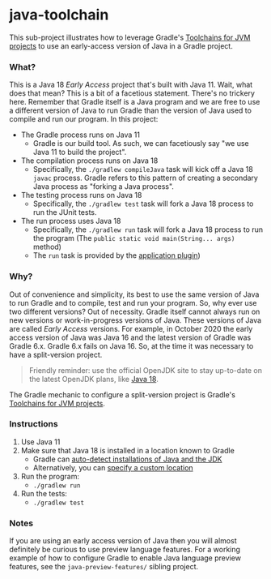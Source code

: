 # java-toolchain

This sub-project illustrates how to leverage Gradle's [Toolchains for JVM projects](https://docs.gradle.org/current/userguide/toolchains.html)
to use an early-access version of Java in a Gradle project.

### What?

This is a Java 18 _Early Access_ project that's built with Java 11. Wait, what does that mean? This is a bit of a facetious
statement. There's no trickery here. Remember that Gradle itself is a Java program and we are free to use a different version
of Java to run Gradle than the version of Java used to compile and run our program. In this project:

* The Gradle process runs on Java 11
    * Gradle is our build tool. As such, we can facetiously say "we use Java 11 to build the project".
* The compilation process runs on Java 18
    * Specifically, the `./gradlew compileJava` task will kick off a Java 18 `javac` process. Gradle refers to this pattern
      of creating a secondary Java process as "forking a Java process".
* The testing process runs on Java 18
    * Specifically, the `./gradlew test` task will fork a Java 18 process to run the JUnit tests.
* The run process uses Java 18
    * Specifically, the `./gradlew run` task will fork a Java 18 process to run the program (The `public static void main(String... args)`
      method)
    * The `run` task is provided by the [application plugin](https://docs.gradle.org/current/userguide/application_plugin.html))

### Why?

Out of convenience and simplicity, its best to use the same version of Java to run Gradle and to compile, test and run your
program. So, why ever use two different versions? Out of necessity. Gradle itself cannot always run on new versions or
work-in-progress versions of Java. These versions of Java are called _Early Access_ versions. For example, in October 2020
the early access version of Java was Java 16 and the latest version of Gradle was Gradle 6.x. Gradle 6.x fails on Java 16.
So, at the time it was necessary to have a split-version project.

> Friendly reminder: use the official OpenJDK site to stay up-to-date on the latest OpenJDK plans, like [Java 18](https://openjdk.java.net/projects/jdk/18/spec/).

The Gradle mechanic to configure a split-version project is Gradle's [Toolchains for JVM projects](https://docs.gradle.org/current/userguide/toolchains.html).

### Instructions

1. Use Java 11
2. Make sure that Java 18 is installed in a location known to Gradle
    * Gradle can [auto-detect installations of Java and the JDK](https://docs.gradle.org/current/userguide/toolchains.html#sec:auto_detection)
    * Alternatively, you can [specify a custom location](https://docs.gradle.org/current/userguide/toolchains.html#sec:custom_loc)
3. Run the program:
    * `./gradlew run`
4. Run the tests:
    * `./gradlew test`

### Notes

If you are using an early access version of Java then you will almost definitely be curious to use preview language
features. For a working example of how to configure Gradle to enable Java language preview features, see the
`java-preview-features/` sibling project.
